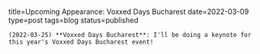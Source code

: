 
title=Upcoming Appearance: Voxxed Days Bucharest
date=2022-03-09
type=post
tags=blog
status=published
~~~~~~
(2022-03-25) **Voxxed Days Bucharest**: I'll be doing a keynote for this year's Voxxed Days Bucharest event!  
            